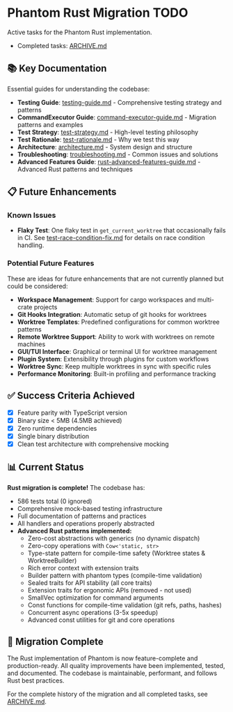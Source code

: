 # Phantom Rust Migration TODO

Active tasks for the Phantom Rust implementation.

- Completed tasks: [ARCHIVE.md](./ARCHIVE.md)

## 📚 Key Documentation

Essential guides for understanding the codebase:

- **Testing Guide**: [testing-guide.md](./rust/docs/testing-guide.md) - Comprehensive testing strategy and patterns
- **CommandExecutor Guide**: [command-executor-guide.md](./rust/docs/command-executor-guide.md) - Migration patterns and examples
- **Test Strategy**: [test-strategy.md](./rust/docs/test-strategy.md) - High-level testing philosophy
- **Test Rationale**: [test-rationale.md](./rust/docs/test-rationale.md) - Why we test this way
- **Architecture**: [architecture.md](./rust/docs/architecture.md) - System design and structure
- **Troubleshooting**: [troubleshooting.md](./rust/docs/troubleshooting.md) - Common issues and solutions
- **Advanced Features Guide**: [rust-advanced-features-guide.md](./rust/docs/rust-advanced-features-guide.md) - Advanced Rust patterns and techniques

## 📋 Future Enhancements


### Known Issues

- **Flaky Test**: One flaky test in `get_current_worktree` that occasionally fails in CI. See [test-race-condition-fix.md](./rust/docs/test-race-condition-fix.md) for details on race condition handling.

### Potential Future Features

These are ideas for future enhancements that are not currently planned but could be considered:

- **Workspace Management**: Support for cargo workspaces and multi-crate projects
- **Git Hooks Integration**: Automatic setup of git hooks for worktrees
- **Worktree Templates**: Predefined configurations for common worktree patterns
- **Remote Worktree Support**: Ability to work with worktrees on remote machines
- **GUI/TUI Interface**: Graphical or terminal UI for worktree management
- **Plugin System**: Extensibility through plugins for custom workflows
- **Worktree Sync**: Keep multiple worktrees in sync with specific rules
- **Performance Monitoring**: Built-in profiling and performance tracking

## ✅ Success Criteria Achieved

- [x] Feature parity with TypeScript version
- [x] Binary size < 5MB (4.5MB achieved)
- [x] Zero runtime dependencies
- [x] Single binary distribution
- [x] Clean test architecture with comprehensive mocking

## 📊 Current Status

**Rust migration is complete!** The codebase has:
- 586 tests total (0 ignored)
- Comprehensive mock-based testing infrastructure
- Full documentation of patterns and practices
- All handlers and operations properly abstracted
- **Advanced Rust patterns implemented:**
  - Zero-cost abstractions with generics (no dynamic dispatch)
  - Zero-copy operations with `Cow<'static, str>`
  - Type-state pattern for compile-time safety (Worktree states & WorktreeBuilder)
  - Rich error context with extension traits
  - Builder pattern with phantom types (compile-time validation)
  - Sealed traits for API stability (all core traits)
  - Extension traits for ergonomic APIs (removed - not used)
  - SmallVec optimization for command arguments
  - Const functions for compile-time validation (git refs, paths, hashes)
  - Concurrent async operations (3-5x speedup)
  - Advanced const utilities for git and core operations

## 🎯 Migration Complete

The Rust implementation of Phantom is now feature-complete and production-ready. All quality improvements have been implemented, tested, and documented. The codebase is maintainable, performant, and follows Rust best practices.

For the complete history of the migration and all completed tasks, see [ARCHIVE.md](./ARCHIVE.md).